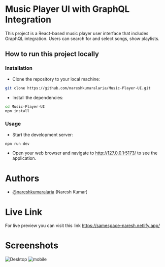 # Music Player UI with GraphQL Integration
This project is a React-based music player user interface that includes GraphQL integration. Users can search for and select songs, show playlists.


## How to run this project locally


### Installation

- Clone the repository to your local machine:
```bash
git clone https://github.com/nareshkumaralaria/Music-Player-UI.git

```

- Install the dependencies:
```bash
cd Music-Player-UI
npm install

```
### Usage
- Start the development server:
```bash
npm run dev

```
- Open your web browser and navigate to http://127.0.0.1:5173/ to see the application.


# Authors

- [@nareshkumaralaria](https://github.com/nareshkumaralaria) (Naresh Kumar)
# Live Link

For live preview you can visit this link
https://samespace-naresh.netlify.app/

# Screenshots
![Desktop](https://github.com/nareshkumaralaria/Music-Player-UI/assets/57484597/8862bd24-60a9-4a2c-bf0b-fbf01fb9802f)
![mobile](https://github.com/nareshkumaralaria/Music-Player-UI/assets/57484597/4387001a-3cc2-4588-8b91-5bb54007f5a8)


